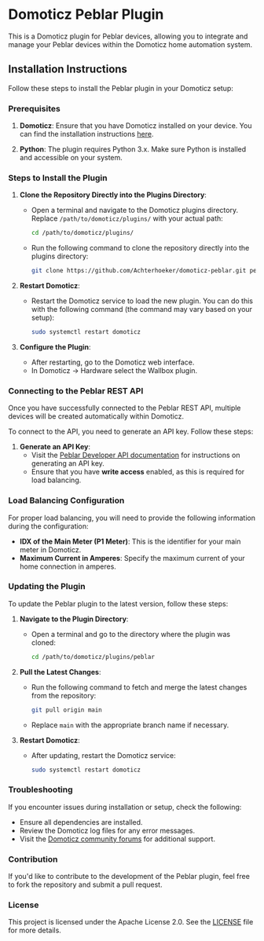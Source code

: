# Domoticz Peblar Plugin

This is a Domoticz plugin for Peblar devices, allowing you to integrate and manage your Peblar devices within the Domoticz home automation system.

## Installation Instructions

Follow these steps to install the Peblar plugin in your Domoticz setup:

### Prerequisites

1. **Domoticz**: Ensure that you have Domoticz installed on your device. You can find the installation instructions [here](https://www.domoticz.com/).

2. **Python**: The plugin requires Python 3.x. Make sure Python is installed and accessible on your system.

### Steps to Install the Plugin

1. **Clone the Repository Directly into the Plugins Directory**:
   - Open a terminal and navigate to the Domoticz plugins directory. Replace `/path/to/domoticz/plugins/` with your actual path:

     ```bash
     cd /path/to/domoticz/plugins/
     ```

   - Run the following command to clone the repository directly into the plugins directory:

     ```bash
     git clone https://github.com/Achterhoeker/domoticz-peblar.git peblar
     ```

2. **Restart Domoticz**:
   - Restart the Domoticz service to load the new plugin. You can do this with the following command (the command may vary based on your setup):

     ```bash
     sudo systemctl restart domoticz
     ```

3. **Configure the Plugin**:
   - After restarting, go to the Domoticz web interface.
   - In Domoticz -> Hardware select the Wallbox plugin.

### Connecting to the Peblar REST API

Once you have successfully connected to the Peblar REST API, multiple devices will be created automatically within Domoticz. 

To connect to the API, you need to generate an API key. Follow these steps:

1. **Generate an API Key**:
   - Visit the [Peblar Developer API documentation](https://developer.peblar.com/local-rest-api) for instructions on generating an API key.
   - Ensure that you have **write access** enabled, as this is required for load balancing.

### Load Balancing Configuration

For proper load balancing, you will need to provide the following information during the configuration:

- **IDX of the Main Meter (P1 Meter)**: This is the identifier for your main meter in Domoticz.
- **Maximum Current in Amperes**: Specify the maximum current of your home connection in amperes.

### Updating the Plugin

To update the Peblar plugin to the latest version, follow these steps:

1. **Navigate to the Plugin Directory**:
   - Open a terminal and go to the directory where the plugin was cloned:

     ```bash
     cd /path/to/domoticz/plugins/peblar
     ```

2. **Pull the Latest Changes**:
   - Run the following command to fetch and merge the latest changes from the repository:

     ```bash
     git pull origin main
     ```

   - Replace `main` with the appropriate branch name if necessary.

3. **Restart Domoticz**:
   - After updating, restart the Domoticz service:

     ```bash
     sudo systemctl restart domoticz
     ```

### Troubleshooting

If you encounter issues during installation or setup, check the following:

- Ensure all dependencies are installed.
- Review the Domoticz log files for any error messages.
- Visit the [Domoticz community forums](https://www.domoticz.com/forum/) for additional support.

### Contribution

If you'd like to contribute to the development of the Peblar plugin, feel free to fork the repository and submit a pull request.

### License

This project is licensed under the Apache License 2.0. See the [LICENSE](LICENSE) file for more details.
